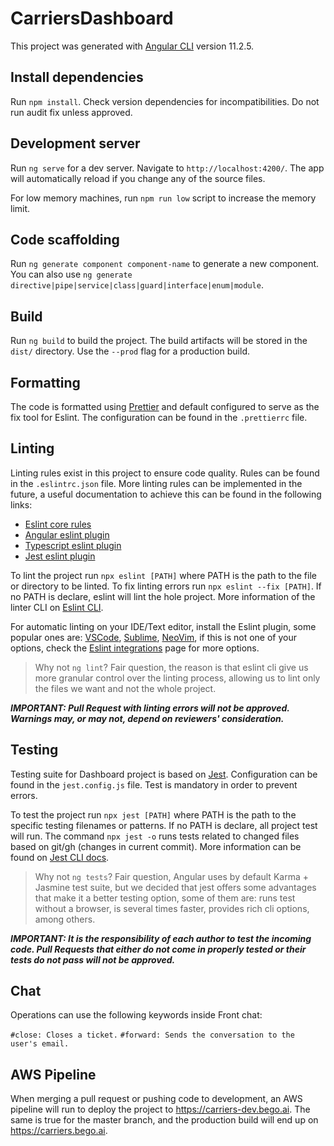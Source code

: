 # CarriersDashboard

This project was generated with [Angular CLI](https://github.com/angular/angular-cli) version 11.2.5.

## Install dependencies

Run `npm install`. Check version dependencies for incompatibilities. Do not run audit fix unless approved.

## Development server

Run `ng serve` for a dev server. Navigate to `http://localhost:4200/`. The app will automatically reload if you change any of the source files.

For low memory machines, run `npm run low` script to increase the memory limit.

## Code scaffolding

Run `ng generate component component-name` to generate a new component. You can also use `ng generate directive|pipe|service|class|guard|interface|enum|module`.

## Build

Run `ng build` to build the project. The build artifacts will be stored in the `dist/` directory. Use the `--prod` flag for a production build.

## Formatting

The code is formatted using [Prettier](https://prettier.io/) and default configured to serve as the fix tool for Eslint. The configuration can be found in the `.prettierrc` file.

## Linting

Linting rules exist in this project to ensure code quality. Rules can be found in the `.eslintrc.json` file. More linting rules can be implemented in the future, a useful documentation to achieve this can be found in the following links:

- [Eslint core rules](https://eslint.org/docs/latest/rules/)
- [Angular eslint plugin](https://github.com/angular-eslint/angular-eslint/tree/v12.7.0)
- [Typescript eslint plugin](https://typescript-eslint.io/rules/)
- [Jest eslint plugin](https://github.com/jest-community/eslint-plugin-jest)

To lint the project run `npx eslint [PATH]` where PATH is the path to the file or directory to be linted. To fix linting errors run `npx eslint --fix [PATH]`. If no PATH is declare, eslint will lint the hole project. More information of the linter CLI on [Eslint CLI](https://eslint.org/docs/latest/use/command-line-interface).

For automatic linting on your IDE/Text editor, install the Eslint plugin, some popular ones are:  [VSCode](https://marketplace.visualstudio.com/items?itemName=dbaeumer.vscode-eslint), [Sublime](https://packagecontrol.io/packages/SublimeLinter-eslint), [NeoVim](https://github.com/dense-analysis/ale), if this is not one of your options, check the [Eslint integrations](https://eslint.org/docs/latest/use/integrations) page for more options.

> Why not `ng lint`? Fair question, the reason is that eslint cli give us more granular control over the linting process, allowing us to lint only the files we want and not the whole project.

***IMPORTANT: Pull Request with linting errors will not be approved. Warnings may, or may not, depend on reviewers' consideration.***

## Testing

Testing suite for Dashboard project is based on [Jest](https://jestjs.io/). Configuration can be found in the `jest.config.js` file. Test is mandatory in order to prevent errors.

To test the project run `npx jest [PATH]` where PATH is the path to the specific testing filenames or patterns. If no PATH is declare, all project test will run. The command `npx jest -o` runs tests related to changed files based on git/gh (changes in current commit). More information can be found on [Jest CLI docs](https://eslint.org/docs/latest/use/command-line-interface).

> Why not `ng tests`? Fair question, Angular uses by default Karma + Jasmine test suite, but we decided that jest offers some advantages that make it a better testing option, some of them are: runs test without a browser, is several times faster, provides rich cli options, among others.

***IMPORTANT: It is the responsibility of each author to test the incoming code. Pull Requests that either do not come in properly tested or their tests do not pass will not be approved.***

## Chat

Operations can use the following keywords inside Front chat:

`#close: Closes a ticket.`
`#forward: Sends the conversation to the user's email.`

## AWS Pipeline

When merging a pull request or pushing code to development, an AWS pipeline will run to deploy the project to <https://carriers-dev.bego.ai>. The same is true for the master branch, and the production build will end up on <https://carriers.bego.ai>.
